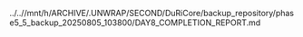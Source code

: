 ../..//mnt/h/ARCHIVE/.UNWRAP/SECOND/DuRiCore/backup_repository/phase5_5_backup_20250805_103800/DAY8_COMPLETION_REPORT.md
